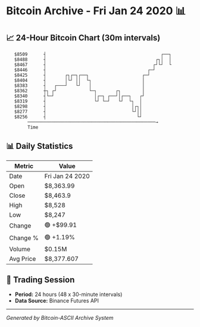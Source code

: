 # Bitcoin Archive - Fri Jan 24 2020 📊

## 📈 24-Hour Bitcoin Chart (30m intervals)

```
   $8509      ┤                                           ┌──┐ 
   $8488      ┤                                         ┌┐│  │ 
   $8467      ┤                                        ┌┘└┘  └ 
   $8446      ┤                                      ┌─┘       
   $8425      ┤       ┌┐┌─┐┌──┐                    ┌─┘         
   $8404      ┤       │└┘ ││  └┐                   │           
   $8383      ┤   ┌───┘   └┘   │                   │           
   $8362      ┼┐ ┌┘            └─┐       ┌┐        │           
   $8340      ┤└─┘               │┌─┐ ┌──┘│┌──┐   ┌┘           
   $8319      ┤                  └┘ └─┘   └┘  └┐  │            
   $8298      ┤                                │┌┐│            
   $8277      ┤                                └┘││            
   $8256      ┤                                  └┘            
        ────────────────────────────────────────────────→
        Time
```

## 📊 Daily Statistics

| Metric | Value |
|--------|-------|
| Date | Fri Jan 24 2020 |
| Open | $8,363.99 |
| Close | $8,463.9 |
| High | $8,528 |
| Low | $8,247 |
| Change | 🟢 +$99.91 |
| Change % | 🟢 +1.19% |
| Volume | $0.15M |
| Avg Price | $8,377.607 |

## 📅 Trading Session

- **Period:** 24 hours (48 x 30-minute intervals)
- **Data Source:** Binance Futures API

---
*Generated by Bitcoin-ASCII Archive System*
